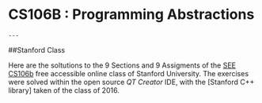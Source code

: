 # CS106B : Programming Abstractions
	---
##Stanford Class

Here are the soltutions to the 9 Sections and 9 Assigments of the [SEE CS106b][1] free accessible online class of Stanford University.
The exercises were solved within the open source *QT Creator* IDE, with the [Stanford C++ library] taken of the class of 2016.

[1]: https://see.stanford.edu/Course/CS106B
[2]: https://github.com/stepp/stanford-cpp-library
